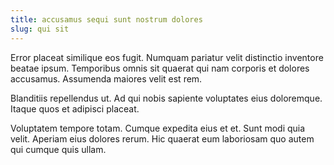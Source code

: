 ```yaml
---
title: accusamus sequi sunt nostrum dolores
slug: qui sit
---
```


Error placeat similique eos fugit. Numquam pariatur velit distinctio inventore beatae ipsum. Temporibus omnis sit quaerat qui nam corporis et dolores accusamus. Assumenda maiores velit est rem.

Blanditiis repellendus ut. Ad qui nobis sapiente voluptates eius doloremque. Itaque quos et adipisci placeat.

Voluptatem tempore totam. Cumque expedita eius et et. Sunt modi quia velit. Aperiam eius dolores rerum. Hic quaerat eum laboriosam quo autem qui cumque quis ullam.
